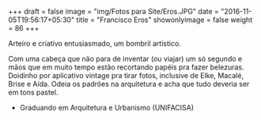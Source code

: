+++
draft = false
image = "img/Fotos para Site/Eros.JPG"
date = "2016-11-05T19:56:17+05:30"
title = "Francisco Eros"
showonlyimage = false
weight = 86
+++

Arteiro e criativo entusiasmado, um bombril artístico.

<!--more-->

Com uma cabeça que não para de inventar (ou viajar) um só segundo e mãos que em muito tempo estão recortando papéis pra fazer belezuras. Doidinho por aplicativo vintage pra tirar fotos, inclusive de Elke, Macalé, Brise e Aída. Odeia os padrões na arquitetura e acha que tudo deveria ser em tons pastel.

* Graduando em Arquitetura e Urbanismo (UNIFACISA)
